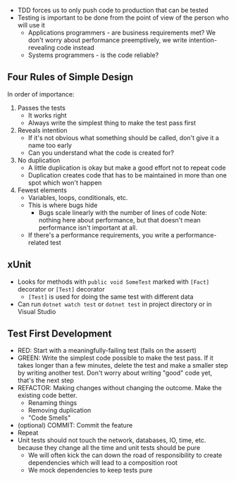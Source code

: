 - TDD forces us to only push code to production that can be tested
- Testing is important to be done from the point of view of the person who will use it
	- Applications programmers - are business requirements met? We don't worry about performance preemptively, we write intention-revealing code instead
	- Systems programmers - is the code reliable?

## Four Rules of Simple Design
In order of importance:
1. Passes the tests
	- It works right
	- Always write the simplest thing to make the test pass first
2. Reveals intention
	- If it's not obvious what something should be called, don't give it a name too early
	- Can you understand what the code is created for?
3. No duplication
	- A little duplication is okay but make a good effort not to repeat code
	- Duplication creates code that has to be maintained in more than one spot which won't happen
4. Fewest elements
	- Variables, loops, conditionals, etc.
	- This is where bugs hide
		- Bugs scale linearly with the number of lines of code
Note: nothing here about performance, but that doesn't mean performance isn't important at all.
	- If there's a performance requirements, you write a performance-related test

## xUnit
- Looks for methods with `public void SomeTest`  marked with `[Fact]` decorator or `[Test]` decorator
	- `[Test]` is used for doing the same test with different data
- Can run `dotnet watch test` or `dotnet test` in project directory or in Visual Studio

## Test First Development
- RED: Start with a meaningfully-failing test (fails on the assert)
- GREEN: Write the simplest code possible to make the test pass. If it takes longer than a few minutes, delete the test and make a smaller step by writing another test. Don't worry about writing "good" code yet, that's the next step
- REFACTOR: Making changes without changing the outcome. Make the existing code better.
	- Renaming things
	- Removing duplication
	- "Code Smells"
- (optional) COMMIT: Commit the feature
- Repeat
- Unit tests should not touch the network, databases, IO, time, etc. because they change all the time and unit tests should be pure
	- We will often kick the can down the road of responsibility to create dependencies which will lead to a composition root
	- We mock dependencies to keep tests pure